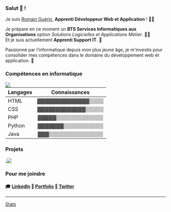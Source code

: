 ### Salut 👋 !

Je suis [Romain Guérin](https://github.com/RomainGuerin/), **Apprenti Développeur Web et Application** ! 🐱‍👤  

Je prépare en ce moment un **BTS Services Informatiques aux Organisations** *option Solutions Logicielles et Applications Métier*. 👨‍🎓  
Et je suis actuellement **Apprenti Support IT**. 👔  

Passionné par l’informatique depuis mon plus jeune âge, je m'investis pour consolider mes compétences dans le domaine du développement web et application. 👾
  
### Compétences en informatique

<a href="https://github.com/RomainGuerin/">
  <img align="left" src="https://github-readme-stats.vercel.app/api/top-langs/?username=RomainGuerin&theme=dark" />
</a>  

| Langages        |   Connaissances    |
| :-------------- | :----------------: |
| HTML            | ▓▓▓▓▓▓▓▓▓▓▓▓▓▓▒▒▒▒ |
| CSS             | ▓▓▓▓▓▓▓▓▓▓▓▓▓▒▒▒▒▒ |
| PHP             | ▓▓▓▓▓▒▒▒▒▒▒▒▒▒▒▒▒▒ |
| Python          | ▓▓▓▓▓▓▓▒▒▒▒▒▒▒▒▒▒▒ |
| Java            | ▓▓▓▒▒▒▒▒▒▒▒▒▒▒▒▒▒▒ |


### Projets  

<a href="https://github.com/RomainGuerin/todo_list">
  <img align="center" alt="" src="https://github-readme-stats.vercel.app/api/pin/?username=RomainGuerin&repo=todo_list&theme=dark" />
</a>
<a href="https://github.com/RomainGuerin/todo_list">
  <img align="center" src="https://github-readme-stats.vercel.app/api/pin/?username=RomainGuerin&repo=todo_list&theme=dark" />
</a>  

### Pour me joindre  

#### 🎓  [LinkedIn](https://www.linkedin.com/in/romain-guérin/)  📝  [Portfolio](https://romainguerin.alwaysdata.net)  📌  [Twitter](https://twitter.com/GurinRomain1)

---
[Stats](https://github-readme-stats.vercel.app/)
